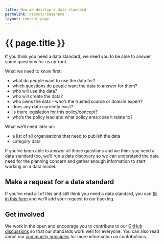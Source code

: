```yaml
---
title: How we develop a data standard
permalink: /about/:basename
layout: content-page
---
```


# {{ page.title }}

If you think you need a data standard, we need you to be able to answer some questions for us upfront.

What we need to know first:
* what do people want to use the data for?
* which questions do people want the data to answer for them?
* who will use the data?
* who will create the data?
* who owns the data - who’s the trusted source or domain expert?
* does any data currently exist?
* is there legislation for this policy/concept?
* who’s the policy lead and what policy area does it relate to?

What we’ll need later on:
* a list of all organisations that need to publish the data
* category data 

If you've been able to answer all those questions and we think you need a data standard too, we'll run a [data discovery](framework-for-data-discoveries.md) so we can understand the data need for the planning concern and gather enough information to start working on a data model.

## Make a request for a data standard

If you've read all of this and still think you need a data standard, you can [fill in this form](https://forms.office.com/pages/responsepage.aspx?id=EGg0v32c3kOociSi7zmVqJNtFJ5QP8hIuyULfIEMGvdUM0RWVUsxNUdKU0lEWktNNFVaQjdXV0JRTy4u) and we'll add your request to our backlog.

## Get involved

We work in the open and encourage you to contribute to our [GitHub discussions](https://github.com/digital-land/data-standards-backlog/discussions) so that our standards work well for everyone. You can also read about our [community principles](https://digital-land.github.io/data-standards/about/community-principles) for more information on contributions.
